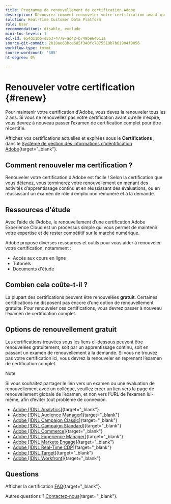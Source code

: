 ```yaml
---
title: Programme de renouvellement de certification Adobe
description: Découvrez comment renouveler votre certification avant qu’elle n’expire.
solution: Real-Time Customer Data Platform
role: User
recommendations: disable, exclude
mini-toc-levels: 1
exl-id: e54d11bb-d563-4779-ad42-b749be64611a
source-git-commit: 2b18ae63bce685f340fc7075519b7b61904f9056
workflow-type: tm+mt
source-wordcount: '305'
ht-degree: 0%

---
```


# Renouveler votre certification {#renew}

Pour maintenir votre certification d&#39;Adobe, vous devez la renouveler tous les 2 ans. Si vous ne renouvellez pas votre certification avant qu’elle n’expire, vous devrez à nouveau passer l’examen de certification complet pour être récertifié.

Affichez vos certifications actuelles et expirées sous le **Certifications** , dans le [Système de gestion des informations d’identification Adobe](https://www.certmetrics.com/adobe/candidate/cert_summary.aspx){target="_blank"}.

## Comment renouveler ma certification ?

Renouveler votre certification d&#39;Adobe est facile ! Selon la certification que vous détenez, vous terminerez votre renouvellement en menant des activités d’apprentissage continu et en réussissant des évaluations, ou en réussissant un examen de rôle d’emploi non rémunéré et à la demande.

## Ressources d&#39;étude

Avec l’aide de l’Adobe, le renouvellement d’une certification Adobe Experience Cloud est un processus simple qui vous permet de maintenir votre expertise et de rester compétitif sur le marché numérique.

Adobe propose diverses ressources et outils pour vous aider à renouveler votre certification, notamment :

* Accès aux cours en ligne
* Tutoriels
* Documents d&#39;étude

## Combien cela coûte-t-il ?

La plupart des certifications peuvent être renouvelées **gratuit**. Certaines certifications ne disposent pas encore d’une option de renouvellement gratuite. Pour renouveler ces certifications, vous devrez passer à nouveau l’examen de certification complet.

## Options de renouvellement gratuit

Les certifications trouvées sous les liens ci-dessous peuvent être renouvelées gratuitement, soit par un apprentissage continu, soit en passant un examen de renouvellement à la demande. Si vous ne trouvez pas votre certification ici, vous devrez la renouveler en reprenant l’examen de certification complet.

>[!NOTE]
>
>Si vous souhaitez partager le lien vers un examen ou une évaluation de renouvellement avec un collègue, veuillez créer un lien vers la page de renouvellement globale de l’examen, et non vers l’URL de l’examen lui-même, afin d’éviter tout problème de connexion.

* [Adobe [!DNL Analytics]](https://experienceleague.adobe.com/docs/certification/certification/technical-certifications/aa/aa-renew.html){target="_blank"}
* [Adobe [!DNL Audience Manager]](https://experienceleague.adobe.com/docs/certification/certification/technical-certifications/aam/aam-renew.html){target="_blank"}
* [Adobe [!DNL Campaign Classic]](https://experienceleague.adobe.com/docs/certification/certification/technical-certifications/acc/acc-renew.html){target="_blank"}
* [Adobe [!DNL Campaign Standard]](https://experienceleague.adobe.com/docs/certification/certification/technical-certifications/acs/acs-renew.html){target="_blank"}
* [Adobe [!DNL Commerce]](https://experienceleague.adobe.com/docs/certification/certification/technical-certifications/ac/ac-renew.html){target="_blank"}
* [Adobe [!DNL Experience Manager]](https://experienceleague.adobe.com/docs/certification/certification/technical-certifications/aem/aem-renew.html){target="_blank"}
* [Adobe [!DNL Marketo Engage]](https://experienceleague.adobe.com/docs/certification/certification/technical-certifications/ame/ame-renew.html){target="_blank"}
* [Adobe [!DNL Real-Time CDP]](https://experienceleague.adobe.com/docs/certification/certification/technical-certifications/rtcdp/rtcdp-renew.html){target="_blank"}
* [Adobe [!DNL Target]](https://experienceleague.adobe.com/docs/certification/certification/technical-certifications/at/at-renew.html){target="_blank"}
* [Adobe [!DNL Workfront]](https://experienceleague.adobe.com/docs/certification/program/technical-certifications/aw/aw-renew.html){target="_blank"}

## Questions

Afficher la certification [FAQ](https://experienceleague.adobe.com/docs/certification/certification/faq.html){target="_blank"}.

Autres questions ? [Contactez-nous](mailto:certif@adobe.com){target="_blank"}.
